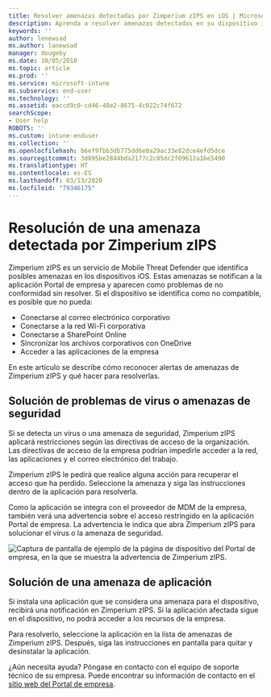 ```yaml
---
title: Resolver amenazas detectadas por Zimperium zIPS en iOS | Microsoft Docs
description: Aprenda a resolver amenazas detectadas en su dispositivo iOS.
keywords: ''
author: lenewsad
ms.author: lanewsad
manager: dougeby
ms.date: 10/05/2018
ms.topic: article
ms.prod: ''
ms.service: microsoft-intune
ms.subservice: end-user
ms.technology: ''
ms.assetid: eaccd9c0-cd46-48e2-8675-4c022c74f672
searchScope:
- User help
ROBOTS: ''
ms.custom: intune-enduser
ms.collection: ''
ms.openlocfilehash: b6ef9fbb3db775dd6e0a29ac33e82dce4efd5dce
ms.sourcegitcommit: 3d895be2844bda2177c2c85dc2f09612a1be5490
ms.translationtype: HT
ms.contentlocale: es-ES
ms.lasthandoff: 03/13/2020
ms.locfileid: "79346175"
---
```

# <a name="resolve-a-threat-found-by-zimperium-zips"></a>Resolución de una amenaza detectada por Zimperium zIPS

Zimperium zIPS es un servicio de Mobile Threat Defender que identifica posibles amenazas en los dispositivos iOS. Estas amenazas se notifican a la aplicación Portal de empresa y aparecen como problemas de no conformidad sin resolver. Si el dispositivo se identifica como no compatible, es posible que no pueda:

* Conectarse al correo electrónico corporativo
* Conectarse a la red Wi-Fi corporativa
* Conectarse a SharePoint Online
* Sincronizar los archivos corporativos con OneDrive
* Acceder a las aplicaciones de la empresa

En este artículo se describe cómo reconocer alertas de amenazas de Zimperium zIPS y qué hacer para resolverlas. 

## <a name="troubleshoot-virus-or-security-threat"></a>Solución de problemas de virus o amenazas de seguridad  
Si se detecta un virus o una amenaza de seguridad, Zimperium zIPS aplicará restricciones según las directivas de acceso de la organización. Las directivas de acceso de la empresa podrían impedirle acceder a la red, las aplicaciones y el correo electrónico del trabajo.  

Zimperium zIPS le pedirá que realice alguna acción para recuperar el acceso que ha perdido. Seleccione la amenaza y siga las instrucciones dentro de la aplicación para resolverla.

Como la aplicación se integra con el proveedor de MDM de la empresa, también verá una advertencia sobre el acceso restringido en la aplicación Portal de empresa. La advertencia le indica que abra Zimperium zIPS para solucionar el virus o la amenaza de seguridad.  

  ![Captura de pantalla de ejemplo de la página de dispositivo del Portal de empresa, en la que se muestra la advertencia de Zimperium zIPS.](./media/CP-lookout-virus-banner-1808.png)  
  
## <a name="troubleshoot-an-app-threat"></a>Solución de una amenaza de aplicación

Si instala una aplicación que se considera una amenaza para el dispositivo, recibirá una notificación en Zimperium zIPS. Si la aplicación afectada sigue en el dispositivo, no podrá acceder a los recursos de la empresa.  

Para resolverlo, seleccione la aplicación en la lista de amenazas de Zimperium zIPS. Después, siga las instrucciones en pantalla para quitar y desinstalar la aplicación.  

¿Aún necesita ayuda? Póngase en contacto con el equipo de soporte técnico de su empresa. Puede encontrar su información de contacto en el [sitio web del Portal de empresa](https://go.microsoft.com/fwlink/?linkid=2010980).   
